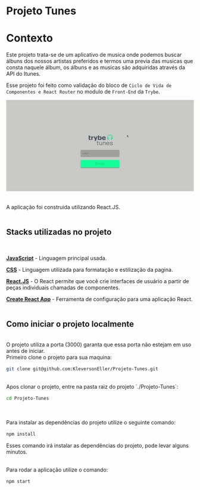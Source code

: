 # Projeto Tunes

# Contexto
Este projeto trata-se de um aplicativo de musica onde podemos buscar álbuns dos nossos artistas preferidos e termos uma previa das musicas que consta naquele álbum, os álbuns e as musicas são adquiridas através da API do Itunes.

Esse projeto foi feito como validação do bloco de `Ciclo de Vida de Componentes e React Router` no modulo de `Front-End` da `Trybe`.
<br />

![img](src/images/gif-tunes.gif)

<br />
A aplicação foi construida utilizando React.JS.
<br />
<br />

## **Stacks utilizadas no projeto**
<br />

<a href="https://www.javascript.com/" target="_blank" rel="external"><span><strong>JavaScript</strong></span></a> - Linguagem principal usada.

<a href="https://developer.mozilla.org/pt-BR/docs/Learn/Getting_started_with_the_web/CSS_basics" target="_blank" rel="external"><span><strong>CSS</strong></span></a> - Linguagem utilizada para formatação e estilização da pagina.

<a href="https://react.dev/" target="_blank" rel="external"><span><strong>React.JS</strong></span></a> - O React permite que você crie interfaces de usuário a partir de peças individuais chamadas de componentes.

<a href="https://create-react-app.dev/" target="_blank" rel="external"><span><strong>Create React App</strong></span></a> - Ferramenta de configuração para uma aplicação React.
<br />
<br />

## **Como iniciar o projeto localmente**
<br />
O projeto utiliza a porta (3000) garanta que essa porta não estejam em uso antes de iniciar.
<br />
Primeiro clone o projeto para sua maquina:
<br />

```sh
git clone git@github.com:KleversonEller/Projeto-Tunes.git
```
<br />
Apos clonar o projeto, entre na pasta raiz do projeto `./Projeto-Tunes`:
<br />

```sh
cd Projeto-Tunes
```
<br />
<br />
Para instalar as dependências do projeto utilize o seguinte comando:
<br />

```sh
npm install
```

Esses comando irá instalar as dependências do projeto, pode levar alguns minutos.
<br /><br />

Para rodar a aplicação utilize o comando:

```sh
npm start
```